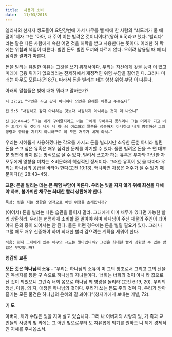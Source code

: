 ```yaml
---
title:  차용과 소비
date:   11/03/2018
---
```


엘리사와 선지자 생도들이 요단강변에 가서 나무를 벨 때에 한 사람의 “쇠도끼가 물
에 떨어”지자 그는 “아아, 내 주여 이는 빌려온 것이니이다”(왕하 6:5)라고 했다. ‘빌리다’
라는 말은 다른 사람에게 속한 어떤 것을 허락을 받고 사용한다는 뜻이다. 이러한 허
락에는 위험과 책임이 따른다. 빌린 돈도 빌린 도끼와 다르지 않다. 오히려 남용될 때
에 더 심각한 결과가 따른다.

돈을 빌리는 유일한 이유는 그것을 쓰기 위해서이다. 우리는 자신에게 갚을 능력
이 있고 미래에 금융 위기가 없으리라는 전제하에서 재정적인 위험 부담을 짊어진
다. 그러나 미래는 아무도 모른다(전 8:7). 따라서 돈을 빌리는 데는 항상 위험 부담
이 따른다.

아래의 말씀들은 빚에 대해 뭐라고 말하는가?

`시 37:21 “악인은 꾸고 갚지 아니하나 의인은 은혜를 베풀고 주는도다”`

`전 5:5 “서원하고 갚지 아니하는 것보다 서원하지 아니하는 것이 더 나으니”`

`신 28:44~45 “그는 네게 꾸어줄지라도 너는 그에게 꾸어주지 못하리니 그는 머리가
되고 너는 꼬리가 될 것이라 네가 네 하나님 여호와의 말씀을 청종하지 아니하고 네게
명령하신 그의 명령과 규례를 지키지 아니하므로 이 모든 저주가 네게 와서…”`

우리는 지혜롭게 사용하겠다는 각오를 가지고 돈을 빌리지만 소유한 돈뿐 아니라
빌린 돈을 쓰고 싶은 유혹은 매우 심각한 문제를 야기할 수 있다. 물론 빌려온 돈을 쓰
면 대부분 형편에 맞지 않는 방식으로 살 수 있다. 빌려서 쓰고자 하는 유혹은 부자와
가난한 자 모두에게 영향을 미치는 소비문화의 핵심적인 정서이다. 그러한 유혹이 있
을 때마다 우리는 하나님의 공급을 바라야 한다(고전 10:13). 왜냐하면 차용은 저주가
될 수 있기 때문이다(신 28:43~45).

**교훈: 돈을 빌리는 데는 큰 위험 부담이 따른다. 우리는 빚을 지지 않기 위해 최선을
다해야 하며, 불가피한 채무는 최대한 빨리 상환해야 한다.**

`묵상: 빚을 지는 생활은 영적으로 어떤 위험을 초래합니까?`

(이어서) 돈을 빌리는 나쁜 습관을 들이지 말라. 그대에게 이미 채무가 있다면 가능한
빨리 상환하라. 우리는 현명하게 소비할 줄 알아야 하며 하나님이 주신 재물의 주인이
되어야지 돈의 종이 되어서는 안 된다. 물론 어떤 경우에는 돈을 빌릴 필요가 있다. 그러
나 그럴 때도 매우 신중해야 하며 최대한 빨리 갚으려는 계획을 세워야 한다.

`적용: 현재 그대에게 있는 채무의 규모는 얼마입니까? 그것을 최대한 빨리 상환할 수
있는 방법은 무엇입니까?`

**영감의 교훈**

**모든 것은 하나님의 소유 -** “우리는 하나님의 소유이
며 그의 창조로서 그리고 그의 선물인 독생자를 통한 구
속으로 하나님의 자녀들이다. ‘너희는 너희의 것이 아니
라 값으로 산 것이 되었으니 그런즉 너희 몸으로 하나님
께 영광을 돌리라’(고전 6:19, 20). 우리의 정신, 마음, 의
지, 애정은 하나님의 것이다. 우리가 쓰는 돈도 주의 것이
다. 우리가 받아 즐기는 모든 물건은 하나님의 은혜의 결
과이다”(청지기에게 보내는 기별, 72).

**기 도**

아버지, 제가 수많은 빚을
지며 살고 있습니다. 그러
나 아버지의 사랑의 빚, 가
족과 교인들의 사랑의 빚
외에는 그 어떤 빚으로부터
도 자유롭게 되기를 원하오
니 제게 경제적인 지혜를
주시옵소서.